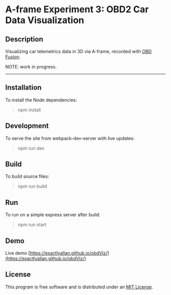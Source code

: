 # A-frame Experiment 3: OBD2 Car Data Visualization

## Description

Visualizing car telemetrics data in 3D via A-frame, recorded with [OBD Fusion](https://www.obdsoftware.net/software/obdfusion).

NOTE: work in progress.

<hr>

## Installation

To install the Node dependencies:

 > npm install


## Development

To serve the site from webpack-dev-server with live updates:

> npm run dev 


## Build

To build source files:
	
> npm run build


## Run

To run on a simple express server after build:
	
 > npm run start


## Demo

Live demo [https://exactlyallan.github.io/obdViz/](https://exactlyallan.github.io/obdViz/)



## License

This program is free software and is distributed under an [MIT License](LICENSE).
